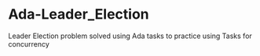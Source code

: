 # Ada-Leader_Election
Leader Election problem solved using Ada tasks to practice using Tasks for concurrency
